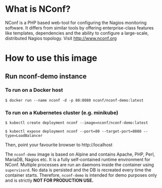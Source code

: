 # What is NConf?
NConf is a PHP based web-tool for configuring the Nagios monitoring software. It differs from similar tools by offering enterprise-class features like templates, dependencies and the ability to configure a large-scale, distributed Nagios topology. 
Visit http://www.nconf.org

# How to use this image
## Run nconf-demo instance

### To run on a Docker host
`$ docker run --name nconf -d -p 80:8080 nconf/nconf-demo:latest`

### To run on a Kubernetes cluster (e.g. minikube)
`$ kubectl create deployment nconf --image=nconf/nconf-demo:latest`

`$ kubectl expose deployment nconf --port=80 --target-port=8080 --type=LoadBalancer`

Then, point your favourite browser to http://localhost

The `nconf-demo` image is based on Alpine and contains Apache, PHP, Perl, MariaDB, Nagios etc. It is a fully self-contained runtime environment for NConf. Multiple processes are run an daemons inside the container using `supervisord`. No data is persisted and the DB is recreated every time the container starts. Therefore, `nconf-demo` is intended for demo purposes only and is strictly **NOT FOR PRODUCTION USE.** 
